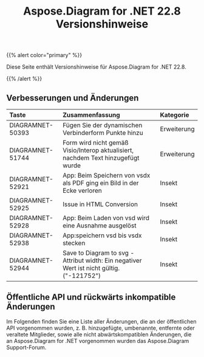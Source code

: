 ﻿---
title: Aspose.Diagram for .NET 22.8 Versionshinweise
type: docs
weight: 20
url: /de/net/aspose-diagram-for-net-22-8-release-notes/
---
{{% alert color="primary" %}} 

Diese Seite enthält Versionshinweise für Aspose.Diagram for .NET 22.8.

{{% /alert %}} 
## **Verbesserungen und Änderungen**

|**Taste**|**Zusammenfassung**|**Kategorie**|
|:- |:- |:- |
|DIAGRAMNET-50393|Fügen Sie der dynamischen Verbinderform Punkte hinzu|Erweiterung|
|DIAGRAMNET-51744|Form wird nicht gemäß Visio/Interop aktualisiert, nachdem Text hinzugefügt wurde|Erweiterung|
|DIAGRAMNET-52921|App: Beim Speichern von vsdx als PDF ging ein Bild in der Ecke verloren|Insekt|
|DIAGRAMNET-52925|Issue in HTML Conversion|Insekt|
|DIAGRAMNET-52928|App: Beim Laden von vsd wird eine Ausnahme ausgelöst|Insekt|
|DIAGRAMNET-52938|App:speichern vsd bis vsdx stecken|Insekt|
|DIAGRAMNET-52944|Save to Diagram to svg - Attribut width: Ein negativer Wert ist nicht gültig. ("-121752")|Insekt|

## **Öffentliche API und rückwärts inkompatible Änderungen**
Im Folgenden finden Sie eine Liste aller Änderungen, die an der öffentlichen API vorgenommen wurden, z. B. hinzugefügte, umbenannte, entfernte oder veraltete Mitglieder, sowie alle nicht abwärtskompatiblen Änderungen, die an Aspose.Diagram for .NET vorgenommen wurden das Aspose.Diagram Support-Forum.